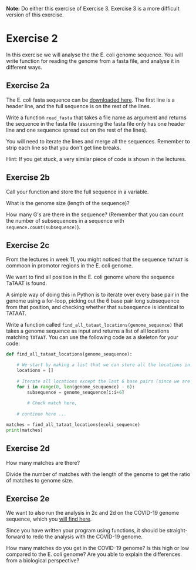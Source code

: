 **Note:** Do either this exercise of Exercise 3. Exercise 3 is a more difficult version of this exercise.

# Exercise 2
In this exercise we will analyse the the E. coli genome sequence. You will write function for reading the genome from a fasta file, and analyse it in different ways.


## Exercise 2a
The E. coli fasta sequence can be [downloaded here](https://github.com/ivargr/bios3010-python/raw/master/ecoli.fasta). The first line is a header line, and the full sequence is on the rest of the lines.

Write a function `read_fasta` that takes a file name as argument and returns the sequence in the fasta file (assuming the fasta file only has one header line and one sequence spread out on the rest of the lines).

You will need to iterate the lines and merge all the sequences. Remember to strip each line so that you don't get line breaks.

Hint: If you get stuck, a very similar piece of code is shown in the lectures.

## Exercise 2b
Call your function and store the full sequence in a variable.

What is the genome size (length of the sequence)?

How many G's are there in the sequence? (Remember that you can count the number of subsequences in a sequence with `sequence.count(subsequence)`).

## Exercise 2c
From the lectures in week 11, you might noticed that the sequence `TATAAT` is commoon in promotor regions in the E. coli genome.

We want to find all position in the E. coli genome where the sequence TaTAAT is found.

A simple way of doing this in Python is to iterate over every base pair in the genome using a for-loop, picking out the 6 base pair long subsequence from that position,
and checking whether that subsequence is identical to TATAAT.

Write a function called `find_all_tataat_locations(genome_sequence)` that takes a genome sequence as input and returns a list 
of all locations matching `TATAAT`. You can use the following code as a skeleton for your code:

```python
def find_all_tataat_locations(genome_seuquence):

    # We start by making a list that we can store all the locations in
    locations = []
    
    # Iterate all locations except the last 6 base pairs (since we are picking out the next 6 base pairs)
    for i in range(0, len(genome_seuquence) - 6):
        subsequence = genome_seuquence[i:i+6]
        
        # Check match here, 
        
    # continue here ...

matches = find_all_tataat_locations(ecoli_sequence)
print(matches)

```


## Exercise 2d
How many matches are there? 

Divide the number of matches with the length of the genome to get the ratio of matches to genome size.

## Exercise 2e
We want to also run the analysis in 2c and 2d on the COVID-19 genome sequence, which you [will find here](https://raw.githubusercontent.com/ivargr/bios3010-python/master/covid-19.fasta).

Since you have written your program using functions, it should be straight-forward to redo the analysis with the COVID-19 genome.

How many matches do you get in the COVID-19 genome? Is this high or low compared to the E. coli genome? 
Are you able to explain the differences from a biological perspective?


